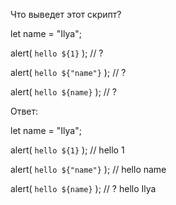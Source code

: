 Что выведет этот скрипт?

let name = "Ilya";

alert( `hello ${1}` ); // ?

alert( `hello ${"name"}` ); // ?

alert( `hello ${name}` ); // ?

Ответ: 

let name = "Ilya";

alert( `hello ${1}` ); // hello 1

alert( `hello ${"name"}` ); // hello name 

alert( `hello ${name}` ); // ?  hello Ilya